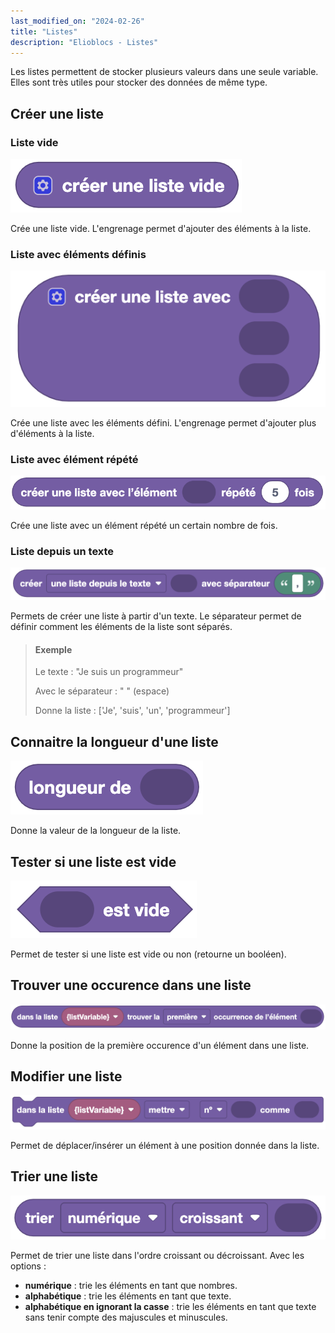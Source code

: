 ```yaml
---
last_modified_on: "2024-02-26"
title: "Listes"
description: "Elioblocs - Listes"
---
```


Les listes permettent de stocker plusieurs valeurs dans une seule variable. Elles sont très utiles pour stocker des données de même type.

## Créer une liste 

### Liste vide

![Create list](../../../static/img/elioblocs/blocs/lists/creer-liste-vide.png)

Crée une liste vide.
L'engrenage permet d'ajouter des éléments à la liste.

### Liste avec éléments définis 

![Create list with elements](../../../static/img/elioblocs/blocs/lists/creer-liste.png)

Crée une liste avec les éléments défini.
L'engrenage permet d'ajouter plus d'éléments à la liste.

### Liste avec élément répété

![Create repeated list](../../../static/img/elioblocs/blocs/lists/creer-liste-repete.png)

Crée une liste avec un élément répété un certain nombre de fois.

### Liste depuis un texte

![Create list from text](../../../static/img/elioblocs/blocs/lists/liste-texte.png)

Permets de créer une liste à partir d'un texte. Le séparateur permet de définir comment les éléments de la liste sont séparés.

> #### Exemple
> 
> Le texte : "Je suis un programmeur"
> 
> Avec le séparateur : " " (espace)
> 
> Donne la liste : ['Je', 'suis', 'un', 'programmeur']
>

## Connaitre la longueur d'une liste

![List length](../../../static/img/elioblocs/blocs/lists/long-liste.png)

Donne la valeur de la longueur de la liste.

## Tester si une liste est vide

![Empty list](../../../static/img/elioblocs/blocs/lists/liste-vide.png)

Permet de tester si une liste est vide ou non (retourne un booléen).

## Trouver une occurence dans une liste

![Find occurence in list](../../../static/img/elioblocs/blocs/lists/occurence-liste.png)

Donne la position de la première occurence d'un élément dans une liste.

## Modifier une liste

![Change list element](../../../static/img/elioblocs/blocs/lists/mettre-liste.png)

Permet de déplacer/insérer un élément à une position donnée dans la liste.

## Trier une liste

![Sort list](../../../static/img/elioblocs/blocs/lists/trier-liste.png)

Permet de trier une liste dans l'ordre croissant ou décroissant.
Avec les options :
- **numérique** : trie les éléments en tant que nombres.
- **alphabétique** : trie les éléments en tant que texte.
- **alphabétique en ignorant la casse** : trie les éléments en tant que texte sans tenir compte des majuscules et minuscules. 

